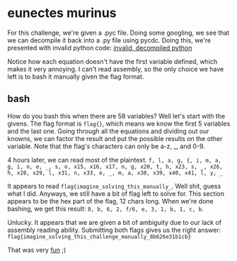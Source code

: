 # eunectes murinus

For this challenge, we're given a .pyc file. Doing some googling, we see that we can decompile it back into a .py file using pycdc. Doing this, we're presented with invalid python code: 
[invalid, decompiled python](../something.disasm)

Notice how each equation doesn't have the first variable defined, which makes it very annoying. I can't read assembly, so the only choice we have left is to bash it manually given the flag format.

## bash
How do you bash this when there are 58 variables? Well let's start with the givens. The flag format is `flag{}`, which means we know the first 5 variables and the last one. Going through all the equations and dividing out our knowns, we can factor the result and put the possible results on the other variable. Note that the flag's characters can only be a-z, _, and 0-9.

4 hours later, we can read most of the plaintext. `f, l, a, g, {, i, m, a, g, i, n, e, _, s, o, x15, x16, x17, n, g, x20, t, h, x23, s, _, x26, h, x28, x29, l, x31, n, x33, e, _, m, a, x38, x39, x40, x41, l, y, _`

It appears to read `flag{imagine_solving_this_manually_`. Well shit, guess what I did. Anyways, we still have a bit of flag left to solve for. This section appears to be the hex part of the flag, 12 chars long. When we're done bashing, we get this result: `8, b, 6, 2, f/6, e, 3, 1, b, 1, c, b`.

Unlucky. It appears that we are given a bit of ambiguity due to our lack of assembly reading ability. Submitting both flags gives us the right answer: `flag{imagine_solving_this_challenge_manually_8b626e31b1cb}`

That was very [fun](../fun.txt) ;)

